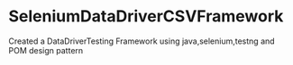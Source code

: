 # SeleniumDataDriverCSVFramework
Created a DataDriverTesting Framework using java,selenium,testng and POM design pattern
